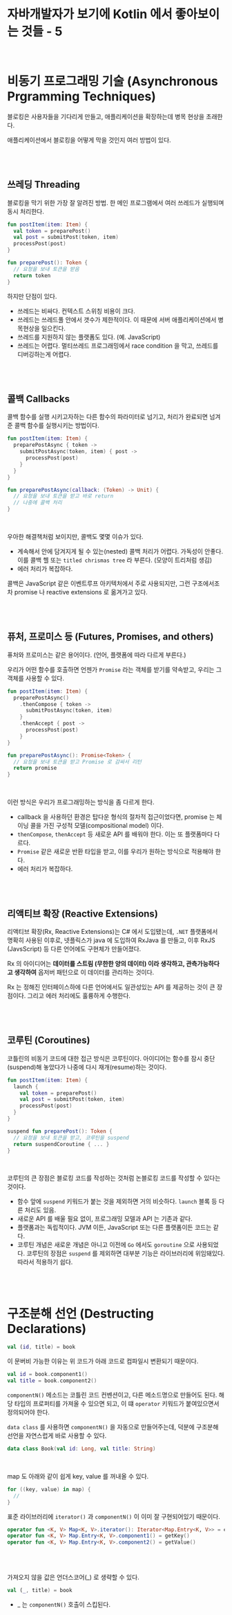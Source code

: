 # 자바개발자가 보기에 Kotlin 에서 좋아보이는 것들 - 5

<br />

# 비동기 프로그래밍 기술 (Asynchronous Prgramming Techniques)

블로킹은 사용자들을 기다리게 만들고, 애플리케이션을 확장하는데 병목 현상을 초래한다.

애플리케이션에서 블로킹을 어떻게 막을 것인지 여러 방법이 있다.

<br />

<br />

## 쓰레딩 Threading

블로킹을 막기 위한 가장 잘 알려진 방법. 한 메인 프로그램에서 여러 쓰레드가 실행되며 동시 처리한다.

```kotlin
fun postItem(item: Item) {
  val token = preparePost()
  val post = submitPost(token, item)
  processPost(post)
}

fun preparePost(): Token {
  // 요청을 보내 토큰을 받음
  return token
}
```

하지만 단점이 있다.

- 쓰레드는 비싸다. 컨텍스트 스위칭 비용이 크다.
- 쓰레드는 쓰레드풀 안에서 갯수가 제한적이다. 이 때문에 서버 애플리케이션에서 병목현상을 일으킨다.
- 쓰레드를 지원하지 않는 플랫폼도 있다. (예. JavaScript)
- 쓰레드는 어렵다. 멀티쓰레드 프로그래밍에서 race condition 을 막고, 쓰레드를 디버깅하는게 어렵다.

<br />

<br />

## 콜백 Callbacks

콜백 함수를 실행 시키고자하는 다른 함수의 파라미터로 넘기고, 처리가 완료되면 넘겨준 콜백 함수를 실행시키는 방법이다.

```kotlin
fun postItem(item: Item) {
  preparePostAsync { token -> 
    submitPostAsync(token, item) { post ->
      processPost(post)
    }
  }
}

fun preparePostAsync(callback: (Token) -> Unit) {
  // 요청을 보내 토큰을 받고 바로 return
  // 나중에 콜백 처리
}
```

<br />

우아한 해결책처럼 보이지만, 콜백도 몇몇 이슈가 있다.

- 계속해서 안에 담겨지게 될 수 있는(nested) 콜백 처리가 어렵다. 가독성이 안좋다. 이를 콜백 헬 또는 `titled chrismas tree` 라 부른다. (모양이 트리처럼 생김)
- 에러 처리가 복잡하다.

콜백은 JavaScript 같은 이벤트루프 아키텍처에서 주로 사용되지만, 그런 구조에서조차 promise 나 reactive extensions 로 옮겨가고 있다.

<br />

<br />

## 퓨처, 프로미스 등 (Futures, Promises, and others)

퓨처와 프로미스는 같은 용어이다. (언어, 플랫폼에 따라 다르게 부른다.)

우리가 어떤 함수를 호출하면 언젠가 `Promise` 라는 객체를 받기를 약속받고, 우리는 그 객체를 사용할 수 있다.

```kotlin
fun postItem(item: Item) {
  preparePostAsync()
    .thenCompose { token -> 
      submitPostAsync(token, item)
    }
    .thenAccept { post -> 
      processPost(post)
    }
}

fun preparePostAsync(): Promise<Token> {
  // 요청을 보내 토큰을 받고 Promise 로 감싸서 리턴
  return promise
}
```

<br />

이런 방식은 우리가 프로그래밍하는 방식을 좀 다르게 한다.

- callback 을 사용하던 환경은 탑다운 형식의 절차적 접근이었다면, promise 는 체이닝 콜을 가진 구성적 모델(compositional model) 이다.
- `thenCompose`, `thenAccept` 등 새로운 API 를 배워야 한다. 이는 또 플랫폼마다 다르다.
- `Promise` 같은 새로운 반환 타입을 받고, 이를 우리가 원하는 방식으로 적용해야 한다.
- 에러 처리가 복잡하다.

<br />

<br />

## 리액티브 확장 (Reactive Extensions)

리액티브 확장(Rx, Reactive Extensions)는 C# 에서 도입됐는데, `.NET` 플랫폼에서 명확히 사용된 이후로, 넷플릭스가 java 에 도입하여 RxJava 를 만들고, 이후 RxJS (JavsScript) 등 다른 언어에도 구현체가 만들어졌다.

Rx 의 아이디어는 **데이터를 스트림 (무한한 양의 데이터) 이라 생각하고, 관측가능하다고 생각하여** 옵저버 패턴으로 이 데이터를 관리하는 것이다.

Rx 는 정해진 인터페이스하에 다른 언어에서도 일관성있는 API 를 제공하는 것이 큰 장점이다. 그리고 에러 처리에도 훌륭하게 수행한다.

<br />

<br />

## 코루틴 (Coroutines)

코틀린의 비동기 코드에 대한 접근 방식은 코루틴이다. 아이디어는 함수를 잠시 중단(suspend)해 놓았다가 나중에 다시 재개(resume)하는 것이다.

```kotlin
fun postItem(item: Item) {
  launch {
    val token = preparePost()
    val post = submitPost(token, item)
    processPost(post)
  }
}

suspend fun preparePost(): Token {
  // 요청을 보내 토큰을 받고, 코루틴을 suspend
  return suspendCoroutine { ... }
}
```

<br />

코루틴의 큰 장점은 블로킹 코드를 작성하는 것처럼 논블로킹 코드를 작성할 수 있다는 것이다.

- 함수 앞에 `suspend` 키워드가 붙는 것을 제외하면 거의 비슷하다. `launch` 블록 등 다른 처리도 있음.
- 새로운 API 를 배울 필요 없이, 프로그래밍 모델과 API 는 기존과 같다.
- 플랫폼과는 독립적이다. JVM 이든, JavaScript 또는 다른 플랫폼이든 코드는 같다. 
- 코루틴 개념은 새로운 개념은 아니고 이전에 `Go` 에서도 `goroutine` 으로 사용되었다. 코루틴의 장점은 `suspend` 를 제외하면 대부분 기능은 라이브러리에 위임돼있다. 따라서 적용하기 쉽다.

<br />

<br />

# 구조분해 선언 (Destructing Declarations)

```kotlin
val (id, title) = book
```

이 문버비 가능한 이유는 위 코드가 아래 코드로 컴파일시 변환되기 때문이다.

```kotlin
val id = book.component1()
val title = book.component2()
```

`componentN()` 메소드는 코틀린 코드 컨벤션이고, 다른 메소드명으로 만들어도 된다. 해당 타입의 프로퍼티를 가져올 수 있으면 되고, 이 떄 `operator` 키워드가 붙여있으면서 정의되어야 한다.

`data class` 를 사용하면 `componentN()` 을 자동으로 만들어주는데, 덕분에 구조분해 선언을 자연스럽게 바로 사용할 수 있다.

```kotlin
data class Book(val id: Long, val title: String)
```

<br />

map 도 아래와 같이 쉽게 key, value 를 꺼내올 수 있다.

```kotlin
for ((key, value) in map) {
  //
}
```

표준 라이브러리에 `iterator()` 과 `componentN()` 이 이미 잘 구현되어있기 때문이다.

```kotlin
operator fun <K, V> Map<K, V>.iterator(): Iterator<Map.Entry<K, V>> = entrySet().iterator()
operator fun <K, V> Map.Entry<K, V>.component1() = getKey()
operator fun <K, V> Map.Entry<K, V>.component2() = getValue()
```

<br />

<br />

가져오지 않을 값은 언더스코어(_) 로 생략할 수 있다.

```kotlin
val (_, title) = book
```

- _ 는 `componentN()` 호출이 스킵된다.



<br />

<br />

<br />

<br />

<br />

